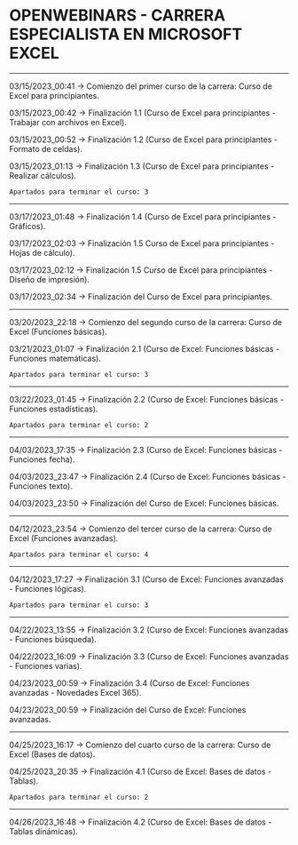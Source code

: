 # OPENWEBINARS - CARRERA ESPECIALISTA EN MICROSOFT EXCEL
-----------------------------------------------------------------------------------------------------------
03/15/2023_00:41 -> Comienzo del primer curso de la carrera: Curso de Excel para principiantes.

03/15/2023_00:42 -> Finalización 1.1 (Curso de Excel para principiantes - Trabajar con archivos en Excel).

03/15/2023_00:52 -> Finalización 1.2 (Curso de Excel para principiantes - Formato de celdas).

03/15/2023_01:13 -> Finalización 1.3 (Curso de Excel para principiantes - Realizar cálculos).
	
	Apartados para terminar el curso: 3

------------------------------------------------------------------------------------------------------------
	
03/17/2023_01:48 -> Finalización 1.4 (Curso de Excel para principiantes - Gráficos).

03/17/2023_02:03 -> Finalización 1.5 Curso de Excel para principiantes - Hojas de cálculo).

03/17/2023_02:12 -> Finalización 1.5 Curso de Excel para principiantes - Diseño de impresión).

03/17/2023_02:34 -> Finalización del Curso de Excel para principiantes.

-------------------------------------------------------------------------------------------------------------

03/20/2023_22:18 -> Comienzo del segundo curso de la carrera: Curso de Excel (Funciones básicas).

03/21/2023_01:07 -> Finalización 2.1 (Curso de Excel: Funciones básicas - Funciones matemáticas).

	Apartados para terminar el curso: 3

------------------------------------------------------------------------------------------------------------

03/22/2023_01:45 -> Finalización 2.2 (Curso de Excel: Funciones básicas - Funciones estadísticas).

	Apartados para terminar el curso: 2

------------------------------------------------------------------------------------------------------------

04/03/2023_17:35 -> Finalización 2.3 (Curso de Excel: Funciones básicas - Funciones fecha).

04/03/2023_23:47 -> Finalización 2.4 (Curso de Excel: Funciones básicas - Funciones texto).

04/03/2023_23:50 -> Finalización del Curso de Excel: Funciones básicas.

------------------------------------------------------------------------------------------------------------

04/12/2023_23:54 -> Comienzo del tercer curso de la carrera: Curso de Excel (Funciones avanzadas).

	Apartados para terminar el curso: 4
	
------------------------------------------------------------------------------------------------------------

04/12/2023_17:27 -> Finalización 3.1 (Curso de Excel: Funciones avanzadas - Funciones lógicas).

	Apartados para terminar el curso: 3
	
------------------------------------------------------------------------------------------------------------

04/22/2023_13:55 -> Finalización 3.2 (Curso de Excel: Funciones avanzadas - Funciones búsqueda).

04/22/2023_16:09 -> Finalización 3.3 (Curso de Excel: Funciones avanzadas - Funciones varias).

04/23/2023_00:59 -> Finalización 3.4 (Curso de Excel: Funciones avanzadas - Novedades Excel 365).

04/23/2023_00:59 -> Finalización del Curso de Excel: Funciones avanzadas.

------------------------------------------------------------------------------------------------------------

04/25/2023_16:17 -> Comienzo del cuarto curso de la carrera: Curso de Excel (Bases de datos).

04/25/2023_20:35 -> Finalización 4.1 (Curso de Excel: Bases de datos - Tablas).	
	
	Apartados para terminar el curso: 2
------------------------------------------------------------------------------------------------------------

04/26/2023_16:48 -> Finalización 4.2 (Curso de Excel: Bases de datos - Tablas dinámicas).	
	

